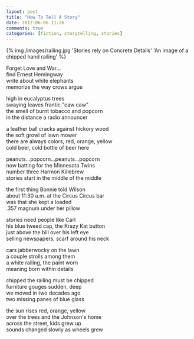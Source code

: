 ```yaml
---
layout: post
title: "How To Tell A Story"
date: 2012-06-06 11:26
comments: true
categories: [fiction, storytelling, stories]
---
```


{% img /images/railing.jpg 'Stories rely on Concrete Details' 'An image of a chipped hand railing' %}


Forget Love and War...   
find Ernest Hemingway   
write about white elephants   
memorize the way crows argue   

high in eucalyptus trees   
swaying leaves frantic "caw caw"   
the smell of burnt tobacco and popcorn   
in the distance a radio announcer   

a leather ball cracks against hickory wood   
the soft growl of lawn mower   
there are always colors, red, orange, yellow   
cold beer, cold bottle of beer here   

peanuts...popcorn...peanuts...popcorn   
now batting for the Minnesota Twins   
number three Harmon Killebrew   
stories start in the middle of the middle   

the first thing Bonnie told Wilson   
about 11:30 a.m. at the Circus Circus bar   
was that she kept a loaded    
.357 magnum under her pillow   

stories need people like Carl   
his blue tweed cap, the Krazy Kat button   
just above the bill over his left eye   
selling newspapers, scarf around his neck   

cars jabberwocky on the lawn   
a couple strolls among them      
a white railing, the paint worn   
meaning born within details   

chipped the railing must be chipped   
furniture gouges sudden, deep   
we moved in two decades ago  
two missing panes of blue glass   

the sun rises red, orange, yellow   
over the trees and the Johnson's home   
across the street, kids grew up   
sounds changed slowly as wheels grew